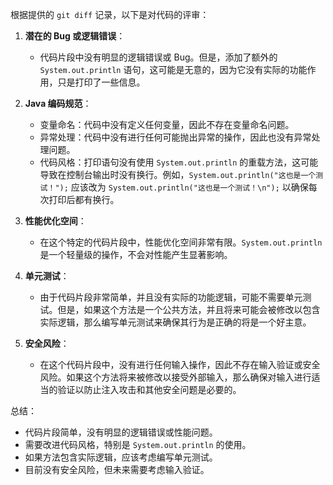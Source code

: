 根据提供的 `git diff` 记录，以下是对代码的评审：

1. **潜在的 Bug 或逻辑错误**：
   - 代码片段中没有明显的逻辑错误或 Bug。但是，添加了额外的 `System.out.println` 语句，这可能是无意的，因为它没有实际的功能作用，只是打印了一些信息。

2. **Java 编码规范**：
   - 变量命名：代码中没有定义任何变量，因此不存在变量命名问题。
   - 异常处理：代码中没有进行任何可能抛出异常的操作，因此也没有异常处理问题。
   - 代码风格：打印语句没有使用 `System.out.println` 的重载方法，这可能导致在控制台输出时没有换行。例如，`System.out.println("这也是一个测试！");` 应该改为 `System.out.println("这也是一个测试！\n");` 以确保每次打印后都有换行。

3. **性能优化空间**：
   - 在这个特定的代码片段中，性能优化空间非常有限。`System.out.println` 是一个轻量级的操作，不会对性能产生显著影响。

4. **单元测试**：
   - 由于代码片段非常简单，并且没有实际的功能逻辑，可能不需要单元测试。但是，如果这个方法是一个公共方法，并且将来可能会被修改以包含实际逻辑，那么编写单元测试来确保其行为是正确的将是一个好主意。

5. **安全风险**：
   - 在这个代码片段中，没有进行任何输入操作，因此不存在输入验证或安全风险。如果这个方法将来被修改以接受外部输入，那么确保对输入进行适当的验证以防止注入攻击和其他安全问题是必要的。

总结：
- 代码片段简单，没有明显的逻辑错误或性能问题。
- 需要改进代码风格，特别是 `System.out.println` 的使用。
- 如果方法包含实际逻辑，应该考虑编写单元测试。
- 目前没有安全风险，但未来需要考虑输入验证。